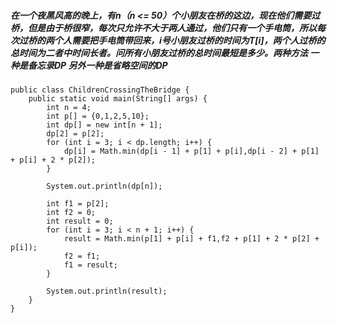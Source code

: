 ##### 在一个夜黑风高的晚上，有n（n <= 50）个小朋友在桥的这边，现在他们需要过桥，但是由于桥很窄，每次只允许不大于两人通过，他们只有一个手电筒，所以每次过桥的两个人需要把手电筒带回来，i号小朋友过桥的时间为T[i]，两个人过桥的总时间为二者中时间长者。问所有小朋友过桥的总时间最短是多少。两种方法  一种是备忘录DP  另外一种是省略空间的DP


    public class ChildrenCrossingTheBridge {
        public static void main(String[] args) {
            int n = 4;
            int p[] = {0,1,2,5,10};
            int dp[] = new int[n + 1];
            dp[2] = p[2];
            for (int i = 3; i < dp.length; i++) {
                dp[i] = Math.min(dp[i - 1] + p[1] + p[i],dp[i - 2] + p[1] + p[i] + 2 * p[2]);
            }

            System.out.println(dp[n]);

            int f1 = p[2];
            int f2 = 0;
            int result = 0;
            for (int i = 3; i < n + 1; i++) {
                result = Math.min(p[1] + p[i] + f1,f2 + p[1] + 2 * p[2] + p[i]);
                f2 = f1;
                f1 = result;
            }

            System.out.println(result);
        }
    }
